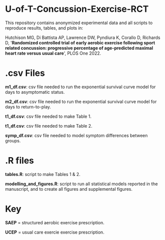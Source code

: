 # U-of-T-Concussion-Exercise-RCT
This repository contains anonymized experimental data and all scripts to reproduce results, tables, and plots in:

Hutchison MG, Di Battista AP, Lawrence DW, Pyndiura K, Corallo D, Richards D, '**Randomized controlled trial of early aerobic exercise following sport related concussion: progressive percentage of age-predicted maximal heart rate versus usual care**', PLOS One 2022.


# .csv Files
**m1_df.csv**: csv file needed to run the exponential survival curve model for days to asymptomatic status. 

**m2_df.csv**: csv file needed to run the exponential survival curve model for days to return-to-play. 

**t1_df.csv**: csv file needed to make Table 1.  

**t1_df.csv**: csv file needed to make Table 2. 

**symp_df.csv**: csv file needed to model symptom differences between groups. 


# .R files
**tables.R**: script to make Tables 1 & 2. 

**modelling_and_figures.R**: script to run all statistical models reported in the manuscript, and to create all figures and supplemental figures. 


# Key
**SAEP** = structured aerobic exercise prescription. 

**UCEP** = usual care exercie exercise prescription. 

